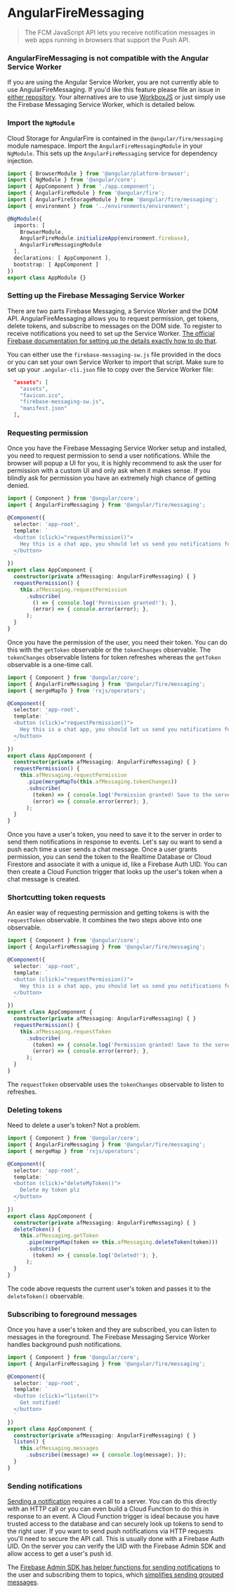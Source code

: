 # AngularFireMessaging

> The FCM JavaScript API lets you receive notification messages in web apps running in browsers that support the Push API.

### AngularFireMessaging is not compatible with the Angular Service Worker

If you are using the Angular Service Worker, you are not currently able to use AngularFireMessaging. If you'd like this feature please file an issue in [either repository](https://github.com/angular/angular/tree/master/packages/service-worker). Your alternatives are to use [WorkboxJS](https://developers.google.com/web/tools/workbox/) or just simply use the Firebase Messaging Service Worker, which is detailed below.

### Import the `NgModule`

Cloud Storage for AngularFire is contained in the `@angular/fire/messaging` module namespace. Import the `AngularFireMessagingModule` in your `NgModule`. This sets up the `AngularFireMessaging` service for dependency injection.

```ts
import { BrowserModule } from '@angular/platform-browser';
import { NgModule } from '@angular/core';
import { AppComponent } from './app.component';
import { AngularFireModule } from '@angular/fire';
import { AngularFireStorageModule } from '@angular/fire/messaging';
import { environment } from '../environments/environment';

@NgModule({
  imports: [
    BrowserModule,
    AngularFireModule.initializeApp(environment.firebase),
    AngularFireMessagingModule
  ],
  declarations: [ AppComponent ],
  bootstrap: [ AppComponent ]
})
export class AppModule {}
```

### Setting up the Firebase Messaging Service Worker

There are two parts Firebase Messaging, a Service Worker and the DOM API. AngularFireMessaging allows you to request permission, get tokens, delete tokens, and subscribe to messages on the DOM side. To register to receive notifications you need to set up the Service Worker. [The official Firebase documentation for setting up the details exactly how to do that](https://firebase.google.com/docs/cloud-messaging/js/client). 

You can either use the `firebase-messaging-sw.js` file provided in the docs or you can set your own Service Worker to import that script. Make sure to set up your `.angular-cli.json` file to copy over the Service Worker file:

```json
  "assets": [
    "assets",
    "favicon.ico",
    "firebase-messaging-sw.js",
    "manifest.json"
  ],
```

### Requesting permission

Once you have the Firebase Messaging Service Worker setup and installed, you need to request permission to send a user notifications. While the browser will popup a UI for you, it is highly recommend to ask the user for permission with a custom UI and only ask when it makes sense. If you blindly ask for permission you have an extremely high chance of getting denied.

```ts
import { Component } from '@angular/core';
import { AngularFireMessaging } from '@angular/fire/messaging';

@Component({
  selector: 'app-root',
  template: `
  <button (click)="requestPermission()">
    Hey this is a chat app, you should let us send you notifications for these reasons!
  </button>
  `
})
export class AppComponent {
  constructor(private afMessaging: AngularFireMessaging) { }
  requestPermission() {
    this.afMessaging.requestPermission
      .subscribe(
        () => { console.log('Permission granted!'); },
        (error) => { console.error(error); },  
      );
  }
}
```

Once you have the permission of the user, you need their token. You can do this with the `getToken` observable or the `tokenChanges` observable. The `tokenChanges` observable listens for token refreshes whereas the `getToken` observable is a one-time call.

```ts
import { Component } from '@angular/core';
import { AngularFireMessaging } from '@angular/fire/messaging';
import { mergeMapTo } from 'rxjs/operators';

@Component({
  selector: 'app-root',
  template: `
  <button (click)="requestPermission()">
    Hey this is a chat app, you should let us send you notifications for these reasons!
  </button>
  `
})
export class AppComponent {
  constructor(private afMessaging: AngularFireMessaging) { }
  requestPermission() {
    this.afMessaging.requestPermission
      .pipe(mergeMapTo(this.afMessaging.tokenChanges))
      .subscribe(
        (token) => { console.log('Permission granted! Save to the server!', token); },
        (error) => { console.error(error); },  
      );
  }
}
```

Once you have a user's token, you need to save it to the server in order to send them notifications in response to events. Let's say ou want to send a push each time a user sends a chat message. Once a user grants permission, you can send the token to the Realtime Database or Cloud Firestore and associate it with a unique id, like a Firebase Auth UID. You can then create a Cloud Function trigger that looks up the user's token when a chat message is created.

### Shortcutting token requests

An easier way of requesting permission and getting tokens is with the `requestToken` observable. It combines the two steps above into one observable.

```ts
import { Component } from '@angular/core';
import { AngularFireMessaging } from '@angular/fire/messaging';

@Component({
  selector: 'app-root',
  template: `
  <button (click)="requestPermission()">
    Hey this is a chat app, you should let us send you notifications for these reasons!
  </button>
  `
})
export class AppComponent {
  constructor(private afMessaging: AngularFireMessaging) { }
  requestPermission() {
    this.afMessaging.requestToken
      .subscribe(
        (token) => { console.log('Permission granted! Save to the server!', token); },
        (error) => { console.error(error); },  
      );
  }
}
```

The `requestToken` observable uses the `tokenChanges` observable to listen to refreshes.

### Deleting tokens

Need to delete a user's token? Not a problem.

```ts
import { Component } from '@angular/core';
import { AngularFireMessaging } from '@angular/fire/messaging';
import { mergeMap } from 'rxjs/operators';

@Component({
  selector: 'app-root',
  template: `
  <button (click)="deleteMyToken()">
    Delete my token plz
  </button>
  `
})
export class AppComponent {
  constructor(private afMessaging: AngularFireMessaging) { }
  deleteToken() {
    this.afMessaging.getToken
      .pipe(mergeMap(token => this.afMessaging.deleteToken(token)))
      .subscribe(
        (token) => { console.log('Deleted!'); },
      );
  }
}
```

The code above requests the current user's token and passes it to the `deleteToken()` observable.

### Subscribing to foreground messages

Once you have a user's token and they are subscribed, you can listen to messages in the foreground. The Firebase Messaging Service Worker handles background push notifications.

```ts
import { Component } from '@angular/core';
import { AngularFireMessaging } from '@angular/fire/messaging';

@Component({
  selector: 'app-root',
  template: `
  <button (click)="listen()">
    Get notified!
  </button>
  `
})
export class AppComponent {
  constructor(private afMessaging: AngularFireMessaging) { }
  listen() {
    this.afMessaging.messages
      .subscribe((message) => { console.log(message); });
  }
}
```

### Sending notifications

[Sending a notification](https://firebase.google.com/docs/cloud-messaging/js/first-message) requires a call to a server. You can do this directly with an HTTP call or you can even build a Cloud Function to do this in response to an event. A Cloud Function trigger is ideal because you have trusted access to the database and can securely look up tokens to send to the right user. If you want to send push notifications via HTTP requests you'll need to secure the API call. This is usually done with a Firebase Auth UID. On the server you can verify the UID with the Firebase Admin SDK and allow access to get a user's push id.

The [Firebase Admin SDK has helper functions for sending notifications](https://firebase.google.com/docs/cloud-messaging/admin/send-messages) to the user and subscribing them to topics, which [simplifies sending grouped messages](https://firebase.google.com/docs/cloud-messaging/admin/manage-topic-subscriptions).
